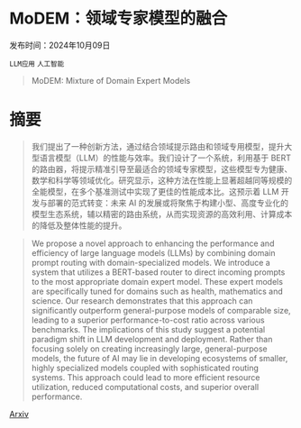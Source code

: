 # MoDEM：领域专家模型的融合

发布时间：2024年10月09日

`LLM应用` `人工智能`

> MoDEM: Mixture of Domain Expert Models

# 摘要

> 我们提出了一种创新方法，通过结合领域提示路由和领域专用模型，提升大型语言模型（LLM）的性能与效率。我们设计了一个系统，利用基于 BERT 的路由器，将提示精准引导至最适合的领域专家模型，这些模型专为健康、数学和科学等领域优化。研究显示，这种方法在性能上显著超越同等规模的全能模型，在多个基准测试中实现了更佳的性能成本比。这预示着 LLM 开发与部署的范式转变：未来 AI 的发展或将聚焦于构建小型、高度专业化的模型生态系统，辅以精密的路由系统，从而实现资源的高效利用、计算成本的降低及整体性能的提升。

> We propose a novel approach to enhancing the performance and efficiency of large language models (LLMs) by combining domain prompt routing with domain-specialized models. We introduce a system that utilizes a BERT-based router to direct incoming prompts to the most appropriate domain expert model. These expert models are specifically tuned for domains such as health, mathematics and science. Our research demonstrates that this approach can significantly outperform general-purpose models of comparable size, leading to a superior performance-to-cost ratio across various benchmarks. The implications of this study suggest a potential paradigm shift in LLM development and deployment. Rather than focusing solely on creating increasingly large, general-purpose models, the future of AI may lie in developing ecosystems of smaller, highly specialized models coupled with sophisticated routing systems. This approach could lead to more efficient resource utilization, reduced computational costs, and superior overall performance.

[Arxiv](https://arxiv.org/abs/2410.07490)
